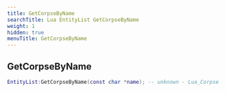 ```yaml
---
title: GetCorpseByName
searchTitle: Lua EntityList GetCorpseByName
weight: 1
hidden: true
menuTitle: GetCorpseByName
---
```

## GetCorpseByName
```lua
EntityList:GetCorpseByName(const char *name); -- unknown - Lua_Corpse
```